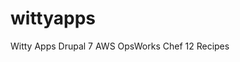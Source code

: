 # wittyapps
Witty Apps Drupal 7 AWS OpsWorks Chef 12 Recipes















































